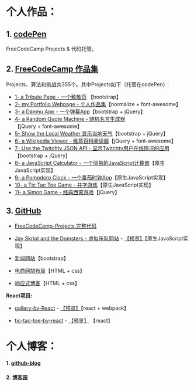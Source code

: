 # 个人作品：

## 1. [codePen](https://codepen.io/magicmai/pens/popular/)

FreeCodeCamp Projects & 代码托管。

## 2. [FreeCodeCamp 作品集](https://www.freecodecamp.cn/magicmai)

Projects、算法和挑战共355个。其中Projects如下（托管在codePen）：

- [1- a Tribute Page - 一个致敬页](https://codepen.io/magicmai/pen/peLOpZ) 【bootstrap】
- [2- my Portfolio Webpage - 个人作品集](https://codepen.io/magicmai/pen/ZeVdgV)【normalize + font-awesome】
- [3- a Danmu App - 一个弹幕App](https://codepen.io/magicmai/pen/YZLxay)【bootstrap + jQuery】
- [4- a Random Quote Machine - 随机名言生成器](https://codepen.io/magicmai/pen/oWgOvb)【jQuery + font-awesome】
- [5- Show the Local Weather  显示当地天气](https://codepen.io/magicmai/pen/EmKRJK)【bootstrap + jQuery】
- [6- a Wikipedia Viewer - 维基百科阅读器](https://codepen.io/magicmai/pen/PmzaRK?editors=1000)【jQuery + font-awesome】
- [7- Use the Twitchtv JSON API - 显示Twitchtv用户在线情况的应用](https://codepen.io/magicmai/pen/gWwPyp?editors=0100)【bootstrap + jQuery】
- [8- a JavaScript Calculator - 一个简易的JavaScript计算器](https://codepen.io/magicmai/pen/dWNzdJ?editors=0100)【原生JavaScript实现】
- [9- a Pomodoro Clock - 一个番茄时钟App](https://codepen.io/magicmai/pen/YVNxre)【原生JavaScript实现】
- [10- a Tic Tac Toe Game - 井字游戏](https://codepen.io/magicmai/pen/LyOEOq)【原生JavaScript实现】
- [11- a Simon Game - 经典西蒙游戏](https://codepen.io/magicmai/pen/WjXbdR)【jQuery】

## 3. [GitHub](https://github.com/magicmai?tab=repositories)

- [FreeCodeCamp-Projects 完整代码](https://github.com/magicmai/FreeCodeCamp-Projects)

- [Jay Skript and the Domsters - 虚拟乐队网站](https://github.com/magicmai/Jay-Skript-And-The-Domsters) - [【预览】](https://magicmai.github.io/Jay-Skript-And-The-Domsters/)【原生JavaScript实现】
  
- [新闻网站](https://github.com/magicmai/myDemos/tree/master/%E6%96%B0%E9%97%BB%E7%BD%91%E7%AB%99)【bootstrap】

- [电商网站布局](https://github.com/magicmai/myDemos/tree/master/%E7%94%B5%E5%95%86%E7%BD%91%E7%AB%99)【HTML + css】

- [响应式博客](https://github.com/magicmai/myDemos/tree/master/%E4%B8%80%E4%B8%AA%E7%AE%80%E5%8D%95%E7%9A%84%E5%93%8D%E5%BA%94%E5%BC%8F%E5%8D%9A%E5%AE%A2)【HTML + css】

**React项目:** 
- [gallery-by-React](https://github.com/magicmai/gallery-by-React) - [【预览】](https://magicmai.github.io/gallery-by-React/)【react + webpack】
  
- [tic-tac-toe-by-react](https://github.com/magicmai/tic-tac-toe-by-react) - [【预览】](https://codepen.io/magicmai/pen/YQxzrq?editors=0010) 【react】


# 个人博客：

#### 1. [github-blog](https://github.com/magicmai/blog/issues)

#### 2. [博客园](http://www.cnblogs.com/magicmai/)


